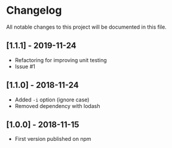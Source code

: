 # Changelog
All notable changes to this project will be documented in this file.

## [1.1.1] - 2019-11-24

- Refactoring for improving unit testing
- Issue #1

## [1.1.0] - 2018-11-24

- Added `-i` option (ignore case)
- Removed dependency with lodash

## [1.0.0] - 2018-11-15
- First version published on npm